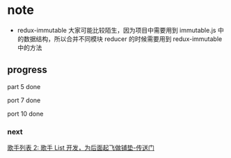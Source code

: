 # note

- redux-immutable 大家可能比较陌生，因为项目中需要用到 immutable.js 中的数据结构，所以合并不同模块 reducer 的时候需要用到 redux-immutable 中的方法

## progress

part 5 done

port 7 done

port 10 done

### next

[歌手列表 2: 歌手 List 开发，为后面起飞做铺垫-传送门](https://juejin.im/book/5da96626e51d4524ba0fd237/section/5da97569e51d4578200ccc68)
